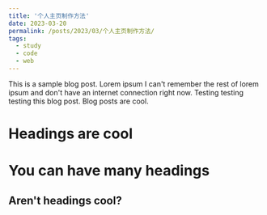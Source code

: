 ```yaml
---
title: '个人主页制作方法'
date: 2023-03-20
permalink: /posts/2023/03/个人主页制作方法/
tags:
  - study
  - code
  - web
---
```


This is a sample blog post. Lorem ipsum I can't remember the rest of lorem ipsum and don't have an internet connection right now. Testing testing testing this blog post. Blog posts are cool.

Headings are cool
======

You can have many headings
======

Aren't headings cool?
------